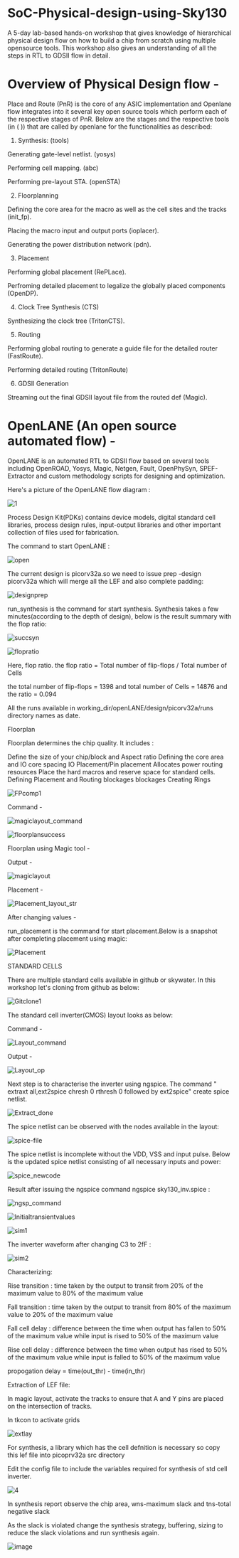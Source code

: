 # SoC-Physical-design-using-Sky130
 A 5-day lab-based hands-on workshop that gives knowledge of hierarchical physical design flow on how to build a chip from scratch using multiple opensource tools. This workshop also gives an understanding of all the steps in RTL to GDSII flow in detail.

# Overview of Physical Design flow -

Place and Route (PnR) is the core of any ASIC implementation and Openlane flow integrates into it several key open source tools which perform each of the respective stages of PnR. Below are the stages and the respective tools (in ( )) that are called by openlane for the functionalities as described:

1. Synthesis: (tools)

 Generating gate-level netlist. (yosys)

 Performing cell mapping. (abc)

 Performing pre-layout STA. (openSTA)

2. Floorplanning

 Defining the core area for the macro as well as the cell sites and the tracks (init_fp).
 
 Placing the macro input and output ports (ioplacer).
 
 Generating the power distribution network (pdn).

3. Placement
 
 Performing global placement (RePLace).
 
 Perfroming detailed placement to legalize the globally placed components (OpenDP).

4. Clock Tree Synthesis (CTS)

 Synthesizing the clock tree (TritonCTS).

5. Routing
 
 Performing global routing to generate a guide file for the detailed router (FastRoute).
 
 Performing detailed routing (TritonRoute)

6. GDSII Generation
 
 Streaming out the final GDSII layout file from the routed def (Magic).

# OpenLANE (An open source automated flow) - 

OpenLANE is an automated RTL to GDSII flow based on several tools including OpenROAD, Yosys, Magic, Netgen, Fault, OpenPhySyn, SPEF-Extractor and custom methodology scripts for designing and optimization.

Here's a picture of the OpenLANE flow diagram :

![1](https://user-images.githubusercontent.com/92804006/144555026-cb198c0d-db4b-4b9d-8c57-f472cd7cbfb0.jpg)

Process Design Kit(PDKs) contains device models, digital standard cell libraries, process design rules, input-output libraries and other important collection of files used for fabrication.

The command to start OpenLANE : 

![open](https://user-images.githubusercontent.com/92804006/144558185-a0aabead-0592-4750-812f-cb64abb0f640.jpg)

 The current design is picorv32a.so we need to issue prep -design picorv32a which will merge all the LEF and also complete padding:

![designprep](https://user-images.githubusercontent.com/92804006/144558861-117e2eca-89b6-45de-b440-487d7767734e.jpg)

run_synthesis is the command for start synthesis. Synthesis takes a few minutes(according to the depth of design), below is the result summary with the flop ratio:

![succsyn](https://user-images.githubusercontent.com/92804006/144559474-4a9d53ea-280e-498d-b2e7-f97d5868da61.jpg)

![flopratio](https://user-images.githubusercontent.com/92804006/144560332-fe5ab49c-917d-43d8-8ad7-d1d9e5505c33.jpg)

Here, flop ratio. the flop ratio = Total number of flip-flops / Total number of Cells

the total number of flip-flops = 1398 and total number of Cells = 14876 and the ratio = 0.094

All the runs available in working_dir/openLANE/design/picorv32a/runs directory names as date.

Floorplan

Floorplan determines the chip quality. It includes :

Define the size of your chip/block and Aspect ratio
Defining the core area and IO core spacing
IO Placement/Pin placement
Allocates power routing resources
Place the hard macros and reserve space for standard cells.
Defining Placement and Routing blockages blockages
Creating Rings

![FPcomp1](https://user-images.githubusercontent.com/92804006/144569416-d7eb5dfc-803c-4802-8aa4-53e870a51ead.jpg)

Command -

![magiclayout_command](https://user-images.githubusercontent.com/92804006/144570218-27e0d39c-4fb0-4bc4-b548-f0cf45d9698a.jpg)

![floorplansuccess](https://user-images.githubusercontent.com/92804006/144569134-f9033bda-e7d9-4709-b39c-007b9172c494.jpg)

Floorplan using Magic tool -

Output -

![magiclayout](https://user-images.githubusercontent.com/92804006/144570240-47017121-da95-4b6e-b317-e6f3f46ae6e3.jpg)

Placement -

![Placement_layout_str](https://user-images.githubusercontent.com/92804006/144581268-6b819c9c-d698-4466-8980-30a57b8e2b98.jpg)

After changing values - 

run_placement is the command for start placement.Below is a snapshot after completing placement using magic: 

![Placement](https://user-images.githubusercontent.com/92804006/144580447-22db3242-1c49-4aa0-aab1-46dfce0eaa38.jpg)

STANDARD CELLS

There are multiple standard cells available in github or skywater. In this workshop let's cloning from github as below:

![Gitclone1](https://user-images.githubusercontent.com/92804006/144571044-e9a7ea7c-ff5f-4554-b1fa-015babe52d0e.jpg)

The standard cell inverter(CMOS) layout looks as below: 

Command -

![Layout_command](https://user-images.githubusercontent.com/92804006/144571218-f1378074-e038-432f-935e-9218e6912f66.jpg)

Output -

![Layout_op](https://user-images.githubusercontent.com/92804006/144571231-13d90ffa-d86e-4bb6-b620-1975a2659845.jpg)

Next step is to characterise the inverter using ngspice. The command " extraxt all,ext2spice chresh 0 rthresh 0 followed by ext2spice" create spice netlist.

![Extract_done](https://user-images.githubusercontent.com/92804006/144572035-2f5e8cc4-c061-4e01-8a9b-31d2cd410b8f.jpg)

The spice netlist can be observed with the nodes available in the layout:

![spice-file](https://user-images.githubusercontent.com/92804006/144572264-542cff89-b9f6-4c86-9759-c21372378152.jpg)

The spice netlist is incomplete without the VDD, VSS and input pulse. Below is the updated spice netlist consisting of all necessary inputs and power:

![spice_newcode](https://user-images.githubusercontent.com/92804006/144572276-fe4081eb-b1c0-4bf7-b8c7-968fff3735d2.jpg)

Result after issuing the ngspice command ngspice sky130_inv.spice :

![ngsp_command](https://user-images.githubusercontent.com/92804006/144703199-8091a249-2477-4f96-be2d-fe42d0dcd590.jpg)

![Initialtransientvalues](https://user-images.githubusercontent.com/92804006/144703274-dac9db60-30c4-4f4f-899f-97cdc007fa5e.jpg)

![sim1](https://user-images.githubusercontent.com/92804006/144703209-fff988a6-c0cd-4e19-b173-e0dd0a01fd79.jpg)

The inverter waveform after changing C3 to 2fF :

![sim2](https://user-images.githubusercontent.com/92804006/144703349-ee2690f8-4fcc-4b82-8ba7-4947ba9be73a.jpg)

Characterizing:

Rise transition : time taken by the output to transit from 20% of the maximum value to 80% of the maximum value

Fall transition : time taken by the output to transit from 80% of the maximum value to 20% of the maximum value

Fall cell delay : difference between the time when output has fallen to 50% of the maximum value while input is rised to 50% of the maximum value

Rise cell delay : difference between the time when output has rised to 50% of the maximum value while input is falled to 50% of the maximum value

propogation delay = time(out_thr) - time(in_thr)

Extraction of LEF file:

In magic layout, activate the tracks to ensure that A and Y pins are placed on the intersection of tracks.

In tkcon to activate grids

![extlay](https://user-images.githubusercontent.com/92804006/144703616-49f94033-f5dc-4b4f-bd91-df423a9a6ef6.jpg)

For synthesis, a library which has the cell defnition is necessary so copy this lef file into picoprv32a src directory

Edit the config file to include the variables required for synthesis of std cell inverter.

![4](https://user-images.githubusercontent.com/92804006/144704264-a4e9dda2-6d87-4308-9c9b-fec90631501a.jpg)

In synthesis report observe the chip area, wns-maximum slack and tns-total negative slack

As the slack is violated change the synthesis strategy, buffering, sizing to reduce the slack violations and run synthesis again.

![image](https://user-images.githubusercontent.com/92804006/144704315-cbb7493e-e460-4d54-87d8-1b90abeea9e8.png)
